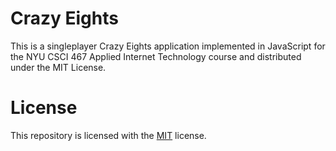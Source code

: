 <!-- README.md -->
<!-- Copyright (c) 2024 Ishan Pranav -->
<!-- Licensed under the MIT License. -->

# Crazy Eights

This is a singleplayer Crazy Eights application implemented in JavaScript for
the NYU CSCI 467 Applied Internet Technology course and distributed under the
MIT License.

# License

This repository is licensed with the [MIT](LICENSE.txt) license.
